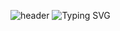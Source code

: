 ![header](https://capsule-render.vercel.app/api?type=venom&color=auto&height=300&section=header&text=HizeF's%20GitHub&fontSize=90&theme=tokyonight)
![Typing SVG](https://readme-typing-svg.demolab.com?font=Alkatra&weight=500&size=45&duration=10000&pause=3&color=2F9AE1&center=false&vCenter=false&multiline=true&repeat=true&width=1000&height=100&lines=Hello+World!!!)


<!--
**Hizef/Hizef** is a ✨ _special_ ✨ repository because its `README.md` (this file) appears on your GitHub profile.

Here are some ideas to get you started:

- 🔭 I’m currently working on ...
- 🌱 I’m currently learning ...
- 👯 I’m looking to collaborate on ...
- 🤔 I’m looking for help with ...
- 💬 Ask me about ...
- 📫 How to reach me: ...
- 😄 Pronouns: ...
- ⚡ Fun fact: ...
-->
